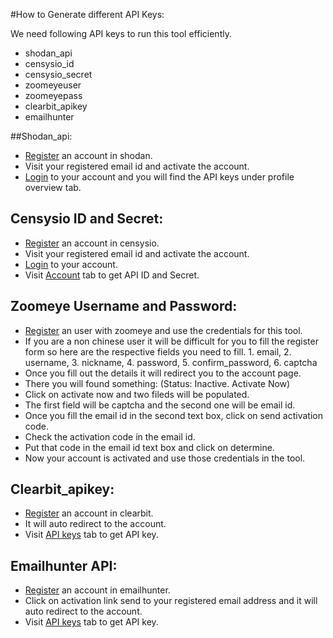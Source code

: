 #How to Generate different API Keys:

We need following API keys to run this tool efficiently.
- shodan_api
- censysio_id
- censysio_secret
- zoomeyeuser
- zoomeyepass
- clearbit_apikey
- emailhunter

##Shodan_api:
* [Register](https://account.shodan.io/register) an account in shodan.
* Visit your registered email id and activate the account.
* [Login](https://account.shodan.io/login) to your account and you will find the API keys under profile overview tab.

## Censysio ID and Secret:
* [Register](https://www.censys.io/register) an account in censysio.
* Visit your registered email id and activate the account.
* [Login](https://www.censys.io/login) to your account.
* Visit [Account](https://www.censys.io/account) tab to get API ID and Secret.

## Zoomeye Username and Password:
* [Register](https://www.zoomeye.org/accounts/register) an user with zoomeye and use the credentials for this tool.
* If you are a non chinese user it will be difficult for you to fill the register form so here are the respective fields you need to fill. 1. email, 2. username, 3. nickname, 4. password, 5. confirm_password, 6. captcha
* Once you fill out the details it will redirect you to the account page.
* There you will found something: (Status: Inactive. Activate Now)
* Click on activate now and two fileds will be populated.
* The first field will be captcha and the second one will be email id.
* Once you fill the email id in the second text box, click on send activation code.
* Check the activation code in the email id.
* Put that code in the email id text box and click on determine.
* Now your account is activated and use those credentials in the tool.

## Clearbit_apikey:
* [Register](https://dashboard.clearbit.com/signup) an account in clearbit.
* It will auto redirect to the account.
* Visit [API keys](https://dashboard.clearbit.com/keys) tab to get API key.

## Emailhunter API:
* [Register](https://emailhunter.co/users/sign_up) an account in emailhunter.
* Click on activation link send to your registered email address and it will auto redirect to the account.
* Visit [API keys](https://emailhunter.co/api_keys) tab to get API key.
